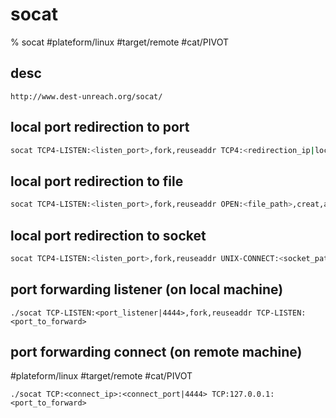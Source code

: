 # socat

% socat
#plateform/linux  #target/remote  #cat/PIVOT 

## desc
```
http://www.dest-unreach.org/socat/
```

## local port redirection to port 
```bash
socat TCP4-LISTEN:<listen_port>,fork,reuseaddr TCP4:<redirection_ip|localhost>:<redirection_port>
```
## local port redirection to file
```bash
socat TCP4-LISTEN:<listen_port>,fork,reuseaddr OPEN:<file_path>,creat,append
```

## local port redirection to socket
```bash
socat TCP4-LISTEN:<listen_port>,fork,reuseaddr UNIX-CONNECT:<socket_path>
```

## port forwarding listener (on local machine)
```
./socat TCP-LISTEN:<port_listener|4444>,fork,reuseaddr TCP-LISTEN:<port_to_forward>
```

## port forwarding connect (on remote machine)
#plateform/linux  #target/remote  #cat/PIVOT 
```
./socat TCP:<connect_ip>:<connect_port|4444> TCP:127.0.0.1:<port_to_forward>
```


